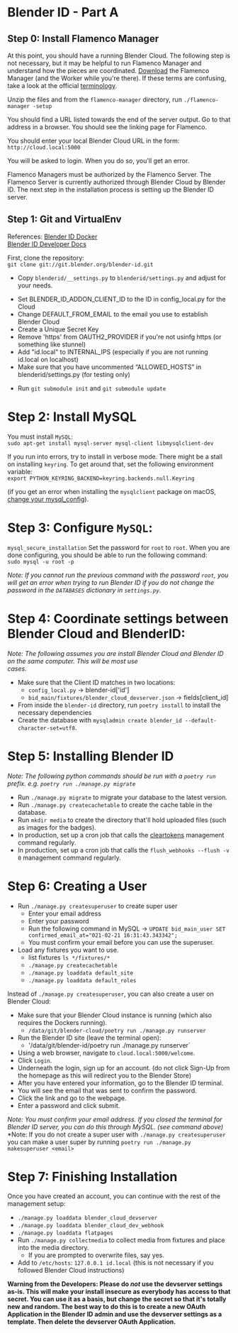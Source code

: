 # Blender ID - Part A

## Step 0: Install Flamenco Manager

At this point, you should have a running Blender Cloud. The following step is not necessary, but it may be helpful to run Flamenco Manager and understand how the pieces are coordinated. [Download](https://www.flamenco.io/download/) the Flamenco Manager (and the Worker while you're there). If these terms are confusing, take a look at the official [terminology](https://www.flamenco.io/docs/user_manual/terminology/).    

Unzip the files and from the `flamenco-manager` directory, run `./flamenco-manager -setup`    

You should find a URL listed towards the end of the server output. Go to that address in a browser. You should see the linking page for Flamenco.

You should enter your local Blender Cloud URL in the form:     
`http://cloud.local:5000`

You will be asked to login. When you do so, you'll get an error. 

Flamenco Managers must be authorized by the Flamenco Server. The Flamenco Server is currently authorized through Blender Cloud by Blender ID. The next step in the installation process is setting up the Blender ID server.    

## Step 1: Git and VirtualEnv
References: [Blender ID Docker](https://developer.blender.org/diffusion/BID/browse/master/docker/)    
[Blender ID Developer Docs](https://git.blender.org/gitweb/gitweb.cgi/blender-id.git/blob/HEAD:/docs/docs/development_setup.md)    

First, clone the repository:   
`git clone git://git.blender.org/blender-id.git`     

- Copy `blenderid/__settings.py` to `blenderid/settings.py` and adjust for your needs.    
 * Set BLENDER_ID_ADDON_CLIENT_ID to the ID in config_local.py for the Cloud    
 * Change DEFAULT_FROM_EMAIL to the email you use to establish Blender Cloud    
 * Create a Unique Secret Key    
 * Remove 'https' from OAUTH2_PROVIDER if you're not usinfg https (or something like stunnel)    
 * Add "id.local" to INTERNAL_IPS (especially if you are not running id.local on localhost)    
 * Make sure that you have uncommented “ALLOWED_HOSTS” in blenderid/settings.py (for testing only)    

- Run `git submodule init` and `git submodule update`    

# Step 2: Install MySQL
You must install `MySQL`:    
`sudo apt-get install mysql-server mysql-client libmysqlclient-dev`

If you run into errors, try to install in verbose mode. 
There might be a stall on installing `keyring`. To get around that, set the following environment variable:    
`export PYTHON_KEYRING_BACKEND=keyring.backends.null.Keyring`

(if you get an error when installing the `mysqlclient` package on macOS,
  [change your mysql_config](https://github.com/PyMySQL/mysqlclient-python#note-about-bug-of-mysql-connectorc-on-macos)).


# Step 3: Configure `MySQL`:
`mysql_secure_installation`
Set the password for `root` to `root`.
When you are done configuring, you should be able to run the following command:    
`sudo mysql -u root -p`

*Note: If you cannot run the previous command with the password `root`, you will get an error when trying to run Blender ID if you do not change the password in the `DATABASES` dictionary in `settings.py`.*

# Step 4: Coordinate settings between Blender Cloud and BlenderID:

*Note: The following assumes you are install Blender Cloud and Blender ID on the same computer. This will be most use \
cases.*

- Make sure that the Client ID matches in two locations:
  *  `config_local.py` -> blender-id['id'] 
  *  `bid_main/fixtures/blender_cloud_devserver.json` -> fields[client_id]
- From inside the `blender-id` directory, run `poetry install` to install the necessary dependencies
- Create the database with `mysqladmin create blender_id --default-character-set=utf8`.


# Step 5: Installing Blender ID

*Note: The following python commands should be run with a `poetry run` prefix. e.g. `poetry run ./manage.py migrate`*

- Run `./manage.py migrate` to migrate your database to the latest version.
- Run `./manage.py createcachetable` to create the cache table in the database.
- Run `mkdir media` to create the directory that'll hold uploaded files
  (such as images for the badges).
- In production, set up a cron job that calls the
  [cleartokens](https://django-oauth-toolkit.readthedocs.io/en/latest/management_commands.html#cleartokens)
  management command regularly.
- In production, set up a cron job that calls the `flush_webhooks --flush -v 0` management command
  regularly.

# Step 6: Creating a User

- Run `./manage.py createsuperuser` to create super user
  * Enter your email address
  * Enter your password
  * Run the following command in MySQL -> `UPDATE bid_main_user SET confirmed_email_at="021-02-21 16:31:43.343342";`
  * You must confirm your email before you can use the superuser.
- Load any fixtures you want to use.
   - list fixtures  `ls */fixtures/*`
   - `./manage.py createcachetable`
   - `./manage.py loaddata default_site`
   - `./manage.py loaddata default_roles`

Instead of `./manage.py createsuperuser`, you can also create a user on Blender Cloud:
- Make sure that your Blender Cloud instance is running (which also requires the Dockers running).
  * `/data/git/blender-cloud/poetry run ./manage.py runserver`
- Run the Blender ID site (leave the terminal open):
  * '/data/git/blender-id/poetry run ./manage.py runserver`
- Using a web browser, navigate to `cloud.local:5000/welcome`.
- Click `Login`.
- Underneath the login, sign up for an account. (do not click Sign-Up from the homepage as this will redirect you to the Blender Store)
- After you have entered your information, go to the Blender ID terminal.
- You will see the email that was sent to confirm the password.
- Click the link and go to the webpage.
- Enter a password and click submit.

*Note: You must confirm your email address. If you closed the terminal for Blender ID server, you can do this through MySQL. (see command above)*
*Note: If you do not create a super user with `./manage.py createsuperuser` you can make a user super by running `poetry run ./manage.py makesuperuser <email>`

# Step 7: Finishing Installation

Once you have created an account, you can continue with the rest of the management setup:
   - `./manage.py loaddata blender_cloud_devserver`
   - `./manage.py loaddata blender_cloud_dev_webhook`
   - `./manage.py loaddata flatpages`
- Run `./manage.py collectmedia` to collect media from fixtures and place into the media directory.
  * If you are prompted to overwrite files, say yes.
- Add to `/etc/hosts`:  `127.0.0.1 id.local` (this is not necessary if you followed Blender Cloud instructions)

**Warning from the Developers: Please do *not* use the devserver settings as-is. This will make your install insecure as everybody has access to that secret. You can use it as a basis, but change the secret so that it's totally new and random. The best way to do this is to create a new OAuth Application in the Blender ID admin and use the devserver settings as a template. Then delete the devserver OAuth Application.**    

